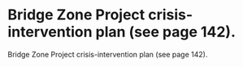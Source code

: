 # Bridge Zone Project crisis-intervention plan (see page 142).

Bridge Zone Project crisis-intervention plan (see page 142).